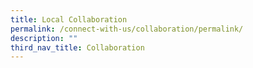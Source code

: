 ```yaml
---
title: Local Collaboration
permalink: /connect-with-us/collaboration/permalink/
description: ""
third_nav_title: Collaboration
---
```


